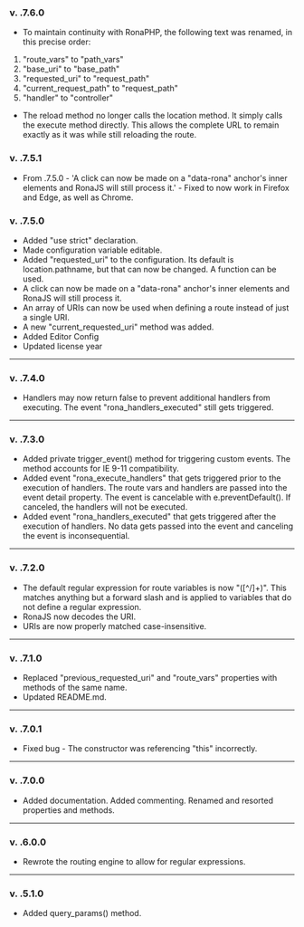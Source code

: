 ### v. .7.6.0

- To maintain continuity with RonaPHP, the following text was renamed, in this precise order:
1. "route_vars" to "path_vars"
2. "base_uri" to "base_path"
3. "requested_uri" to "request_path"
4. "current_request_path" to "request_path"
5. "handler" to "controller"
- The reload method no longer calls the location method. It simply calls the execute method directly. This allows the complete URL to remain exactly as it was while still reloading the route.

### v. .7.5.1

- From .7.5.0 - 'A click can now be made on a "data-rona" anchor's inner elements and RonaJS will still process it.' - Fixed to now work in Firefox and Edge, as well as Chrome.

### v. .7.5.0

- Added "use strict" declaration.
- Made configuration variable editable.
- Added "requested_uri" to the configuration. Its default is location.pathname, but that can now be changed. A function can be used.
- A click can now be made on a "data-rona" anchor's inner elements and RonaJS will still process it.
- An array of URIs can now be used when defining a route instead of just a single URI.
- A new "current_requested_uri" method was added.
- Added Editor Config
- Updated license year

---

### v. .7.4.0

- Handlers may now return false to prevent additional handlers from executing. The event "rona_handlers_executed" still gets triggered.

---

### v. .7.3.0

- Added private trigger_event() method for triggering custom events. The method accounts for IE 9-11 compatibility.
- Added event "rona_execute_handlers" that gets triggered prior to the execution of handlers. The route vars and handlers are passed into the event detail property. The event is cancelable with e.preventDefault(). If canceled, the handlers will not be executed.
- Added event "rona_handlers_executed" that gets triggered after the execution of handlers. No data gets passed into the event and canceling the event is inconsequential.

---

### v. .7.2.0

- The default regular expression for route variables is now "([^/]+)". This matches anything but a forward slash and is applied to variables that do not define a regular expression.
- RonaJS now decodes the URI.
- URIs are now properly matched case-insensitive.

---

### v. .7.1.0

- Replaced "previous_requested_uri" and "route_vars" properties with methods of the same name.
- Updated README.md.

---

### v. .7.0.1

- Fixed bug - The constructor was referencing "this" incorrectly.

---

### v. .7.0.0

- Added documentation. Added commenting. Renamed and resorted properties and methods.

---

### v. .6.0.0

- Rewrote the routing engine to allow for regular expressions.

---

### v. .5.1.0

- Added query_params() method.